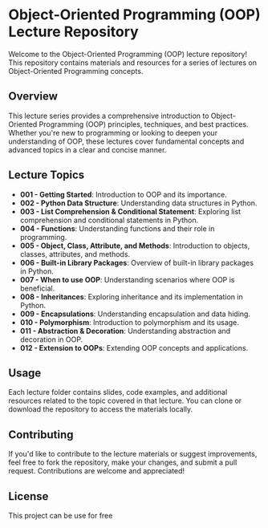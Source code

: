 # Object-Oriented Programming (OOP) Lecture Repository

Welcome to the Object-Oriented Programming (OOP) lecture repository! This repository contains materials and resources for a series of lectures on Object-Oriented Programming concepts.

## Overview

This lecture series provides a comprehensive introduction to Object-Oriented Programming (OOP) principles, techniques, and best practices. Whether you're new to programming or looking to deepen your understanding of OOP, these lectures cover fundamental concepts and advanced topics in a clear and concise manner.

## Lecture Topics

- **001 - Getting Started**: Introduction to OOP and its importance.
- **002 - Python Data Structure**: Understanding data structures in Python.
- **003 - List Comprehension & Conditional Statement**: Exploring list comprehension and conditional statements in Python.
- **004 - Functions**: Understanding functions and their role in programming.
- **005 - Object, Class, Attribute, and Methods**: Introduction to objects, classes, attributes, and methods.
- **006 - Built-in Library Packages**: Overview of built-in library packages in Python.
- **007 - When to use OOP**: Understanding scenarios where OOP is beneficial.
- **008 - Inheritances**: Exploring inheritance and its implementation in Python.
- **009 - Encapsulations**: Understanding encapsulation and data hiding.
- **010 - Polymorphism**: Introduction to polymorphism and its usage.
- **011 - Abstraction & Decoration**: Understanding abstraction and decoration in OOP.
- **012 - Extension to OOPs**: Extending OOP concepts and applications.

## Usage

Each lecture folder contains slides, code examples, and additional resources related to the topic covered in that lecture. You can clone or download the repository to access the materials locally.

## Contributing

If you'd like to contribute to the lecture materials or suggest improvements, feel free to fork the repository, make your changes, and submit a pull request. Contributions are welcome and appreciated!

## License

This project can be use for free
